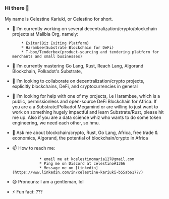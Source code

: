 ### Hi there 👋

<!--
**kcelestinomaria/kcelestinomaria** is a ✨ _special_ ✨ repository because its `README.md` (this file) appears on your GitHub profile.-->

My name is Celestine Kariuki, or Celestino for short.

- 🔭 I’m currently working on several decentralization/crypto/blockchain projects at Malibia Org, namely:

          * Exitor(Biz Exiting Platform)
          * Harambee(Substrate Blockchain for DeFi)
          * T-box/Tenderbox(product-sourcing and tendering platform for merchants and small businesses)
          
- 🌱 I’m currently mastering Go Lang, Rust, Reach Lang, Algorand Blockchain, Polkadot's Substrate, 
- 👯 I’m looking to collaborate on decentralization/crypto projects, explicitly blockchains, DeFi, and cryptocurrencies in general
- 🤔 I’m looking for help with one of my projects, i.e Harambee, which is a public, permissionless and open-source DeFi Blockchain for Africa. If you are a a Substrate/Polkadot Megamind or are willing to just want to work on something hugely impactful and learn Substrate/Rust, please hit me up. Also if you are a data science whiz who wants to do some token engineering, we need each other, so hmu.
- 💬 Ask me about blockchain/crypto, Rust, Go Lang, Africa, free trade & economics, Algorand, the potential of blockchain/crypto in Africa
- 📫 How to reach me:

                  * email me at kcelestinomaria127@gmail.com 
                  * Ping me on Discord at celestino#1366
                  * Message me on [Linkedin](https://www.linkedin.com/in/celestine-kariuki-b55ab6177/)
                 
- 😄 Pronouns: I am a gentleman, lol
- ⚡ Fun fact: ???

